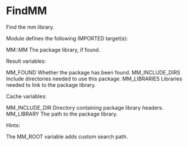 # FindMM

Find the mm library.

Module defines the following IMPORTED target(s):

  MM::MM
    The package library, if found.

Result variables:

  MM_FOUND
    Whether the package has been found.
  MM_INCLUDE_DIRS
    Include directories needed to use this package.
  MM_LIBRARIES
    Libraries needed to link to the package library.

Cache variables:

  MM_INCLUDE_DIR
    Directory containing package library headers.
  MM_LIBRARY
    The path to the package library.

Hints:

  The MM_ROOT variable adds custom search path.
